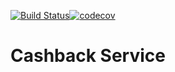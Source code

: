 [![Build Status](https://travis-ci.org/Roman-code37/cashbackService.svg?branch=master)](https://travis-ci.org/Roman-code37/cashbackService)[![codecov](https://codecov.io/gh/Roman-code37/cashback/branch/master/graph/badge.svg)](https://codecov.io/gh/Roman-code37/cashback)

# Cashback Service